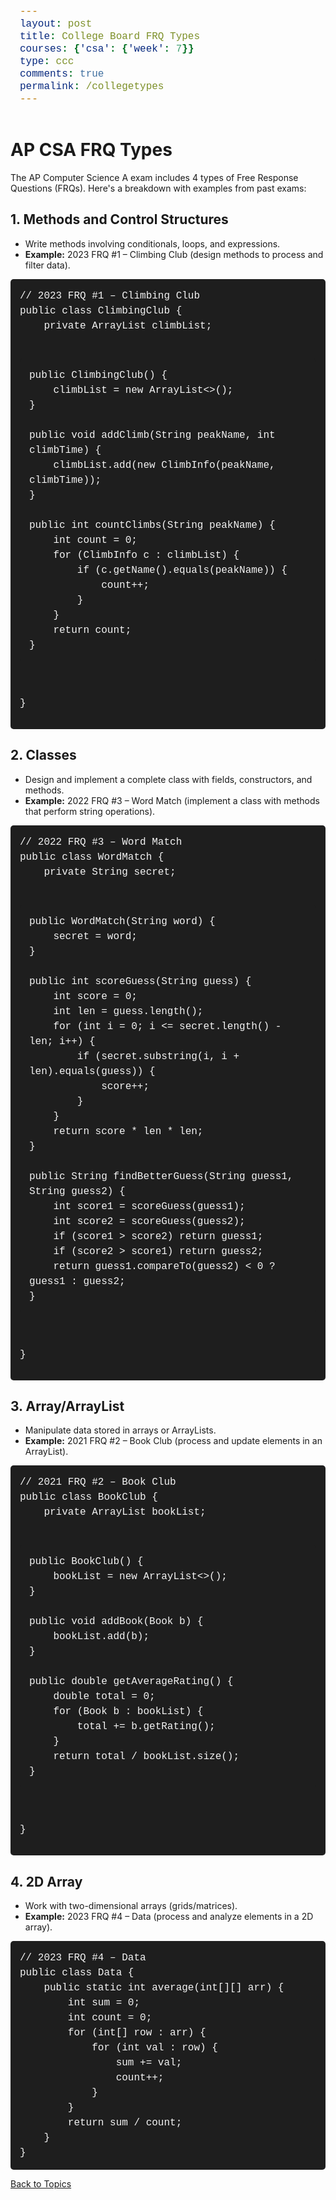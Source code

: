 ```yaml
---
layout: post
title: College Board FRQ Types
courses: {'csa': {'week': 7}}
type: ccc 
comments: true
permalink: /collegetypes
---
```


<style>
  pre {
    background-color: #1e1e1e;
    padding: 15px;
    border-radius: 5px;
    overflow-x: auto;
    text-align: left;
  }
  code {
    font-family: 'Courier New', monospace;
    font-size: 16px;
    line-height: 1.5;
    color: #f4f4f4;
  }
</style>

<div class="container">
  <h1>AP CSA FRQ Types</h1>
  <p>The AP Computer Science A exam includes 4 types of Free Response Questions (FRQs). Here's a breakdown with examples from past exams:</p>

  <h2>1. Methods and Control Structures</h2>
  <ul>
    <li>Write methods involving conditionals, loops, and expressions.</li>
    <li><strong>Example:</strong> 2023 FRQ #1 – Climbing Club (design methods to process and filter data).</li>
  </ul>
  <pre><code>// 2023 FRQ #1 – Climbing Club
public class ClimbingClub {
    private ArrayList<ClimbInfo> climbList;

    public ClimbingClub() {
        climbList = new ArrayList<>();
    }

    public void addClimb(String peakName, int climbTime) {
        climbList.add(new ClimbInfo(peakName, climbTime));
    }

    public int countClimbs(String peakName) {
        int count = 0;
        for (ClimbInfo c : climbList) {
            if (c.getName().equals(peakName)) {
                count++;
            }
        }
        return count;
    }
}</code></pre>

  <h2>2. Classes</h2>
  <ul>
    <li>Design and implement a complete class with fields, constructors, and methods.</li>
    <li><strong>Example:</strong> 2022 FRQ #3 – Word Match (implement a class with methods that perform string operations).</li>
  </ul>
  <pre><code>// 2022 FRQ #3 – Word Match
public class WordMatch {
    private String secret;

    public WordMatch(String word) {
        secret = word;
    }

    public int scoreGuess(String guess) {
        int score = 0;
        int len = guess.length();
        for (int i = 0; i <= secret.length() - len; i++) {
            if (secret.substring(i, i + len).equals(guess)) {
                score++;
            }
        }
        return score * len * len;
    }

    public String findBetterGuess(String guess1, String guess2) {
        int score1 = scoreGuess(guess1);
        int score2 = scoreGuess(guess2);
        if (score1 > score2) return guess1;
        if (score2 > score1) return guess2;
        return guess1.compareTo(guess2) < 0 ? guess1 : guess2;
    }
}</code></pre>

  <h2>3. Array/ArrayList</h2>
  <ul>
    <li>Manipulate data stored in arrays or ArrayLists.</li>
    <li><strong>Example:</strong> 2021 FRQ #2 – Book Club (process and update elements in an ArrayList).</li>
  </ul>
  <pre><code>// 2021 FRQ #2 – Book Club
public class BookClub {
    private ArrayList<Book> bookList;

    public BookClub() {
        bookList = new ArrayList<>();
    }

    public void addBook(Book b) {
        bookList.add(b);
    }

    public double getAverageRating() {
        double total = 0;
        for (Book b : bookList) {
            total += b.getRating();
        }
        return total / bookList.size();
    }
}</code></pre>

  <h2>4. 2D Array</h2>
  <ul>
    <li>Work with two-dimensional arrays (grids/matrices).</li>
    <li><strong>Example:</strong> 2023 FRQ #4 – Data (process and analyze elements in a 2D array).</li>
  </ul>
  <pre><code>// 2023 FRQ #4 – Data
public class Data {
    public static int average(int[][] arr) {
        int sum = 0;
        int count = 0;
        for (int[] row : arr) {
            for (int val : row) {
                sum += val;
                count++;
            }
        }
        return sum / count;
    }
}</code></pre>

  <a href="{{site.baseurl}}/collegerev" class="main-link">Back to Topics</a>
</div>